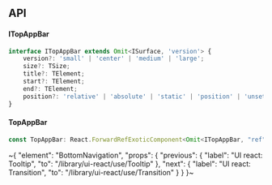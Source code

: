 

## API

#### ITopAppBar

```ts
interface ITopAppBar extends Omit<ISurface, 'version'> {
    version?: 'small' | 'center' | 'medium' | 'large';
    size?: TSize;
    title?: TElement;
    start?: TElement;
    end?: TElement;
    position?: 'relative' | 'absolute' | 'static' | 'position' | 'unset';
}
```

#### TopAppBar

```ts
const TopAppBar: React.ForwardRefExoticComponent<Omit<ITopAppBar, "ref"> & React.RefAttributes<unknown>>;
```


~{
  "element": "BottomNavigation",
  "props": {
    "previous": {
      "label": "UI react: Tooltip",
      "to": "/library/ui-react/use/Tooltip"
    },
    "next": {
      "label": "UI react: Transition",
      "to": "/library/ui-react/use/Transition"
    }
  }
}~
